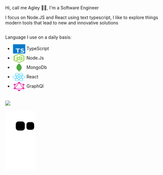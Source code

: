 Hi, call me Agley 👋😀, I'm a Software Engineer


I focus on Node.JS and React using text typescript, I like to explore things modern tools that lead to new and innovative solutions
##

Language I use on a daily basis:

  - <img align="center" alt="Agley-Ts" height="30" width="40" src="https://raw.githubusercontent.com/devicons/devicon/master/icons/typescript/typescript-plain.svg"> TypeScript
  - <img align="center" alt="Node-Ts" height="30" width="40" src="https://raw.githubusercontent.com/devicons/devicon/master/icons/nodejs/nodejs-plain.svg"> Node.Js
  - <img align="center" alt="Mongo-Ts" height="30" width="40" src="https://raw.githubusercontent.com/devicons/devicon/master/icons/mongodb/mongodb-plain.svg"> MongoDb
  - <img align="center" alt="React-Ts" height="30" width="40" src="https://raw.githubusercontent.com/devicons/devicon/master/icons/react/react-original.svg"> React
  - <img align="center" alt="Graphql-Ts" height="30" width="40" src="https://raw.githubusercontent.com/devicons/devicon/master/icons/graphql/graphql-plain.svg"> GraphQl

##

<div>
<!--   <a href="https://www.linkedin.com/in/agleylson" target="_blank"></a><img src="https://img.shields.io/badge/LinkedIn-0077B5?style=for-the-badge&logo=linkedin&logoColor=white" /> -->
  <a href="mailto:agleylson1997@gmail.com"></a><img src="https://img.shields.io/badge/Gmail-D14836?style=for-the-badge&logo=gmail&logoColor=white" />
<!--   <a href="https://twitter.com/agleyx" target="_blank"></a><img src="https://img.shields.io/badge/Twitter-1DA1F2?style=for-the-badge&logo=twitter&logoColor=white" />
  <a href="https://twitch.tv/agleyx" target="_blank"></a><img src="https://img.shields.io/badge/Twitch-9146FF?style=for-the-badge&logo=twitch&logoColor=white" /> -->
  
  ![Snake animation](https://github.com/agleymelo/agleymelo/blob/output/github-contribution-grid-snake.svg)
</div>
